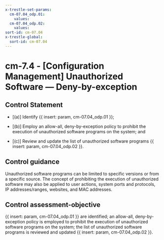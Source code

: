 ```yaml
---
x-trestle-set-params:
  cm-07.04_odp.01:
    values:
  cm-07.04_odp.02:
    values:
sort-id: cm-07.04
x-trestle-global:
  sort-id: cm-07.04
---
```


# cm-7.4 - \[Configuration Management\] Unauthorized Software — Deny-by-exception

## Control Statement

- \[(a)\] Identify {{ insert: param, cm-07.04_odp.01 }};

- \[(b)\] Employ an allow-all, deny-by-exception policy to prohibit the execution of unauthorized software programs on the system; and

- \[(c)\] Review and update the list of unauthorized software programs {{ insert: param, cm-07.04_odp.02 }}.

## Control guidance

Unauthorized software programs can be limited to specific versions or from a specific source. The concept of prohibiting the execution of unauthorized software may also be applied to user actions, system ports and protocols, IP addresses/ranges, websites, and MAC addresses.

## Control assessment-objective

{{ insert: param, cm-07.04_odp.01 }} are identified;
an allow-all, deny-by-exception policy is employed to prohibit the execution of unauthorized software programs on the system;
the list of unauthorized software programs is reviewed and updated {{ insert: param, cm-07.04_odp.02 }}.
